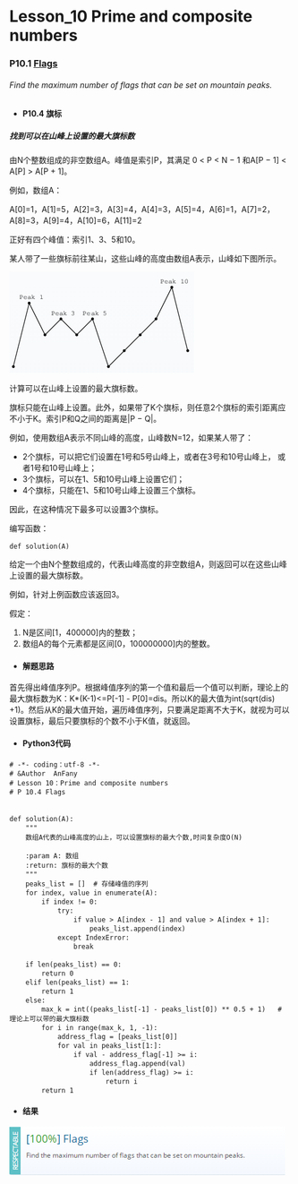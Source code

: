 # Lesson_10 Prime and composite numbers  


### P10.1 [Flags](https://app.codility.com/programmers/lessons/10-prime_and_composite_numbers/flags/) 

###### Find the maximum number of flags that can be set on mountain peaks.

* #### P10.4  旗标

##### 找到可以在山峰上设置的最大旗标数

由N个整数组成的非空数组A。峰值是索引P，其满足 0 < P < N − 1 和A[P − 1] < A[P] > A[P + 1]。

例如，数组A：

A[0]=1，A[1]=5，A[2]=3，A[3]=4，A[4]=3，A[5]=4，A[6]=1，A[7]=2，A[8]=3，A[9]=4，A[10]=6，A[11]=2

正好有四个峰值：索引1、3、5和10。

某人带了一些旗标前往某山，这些山峰的高度由数组A表示，山峰如下图所示。

![image](https://github.com/Anfany/Codility-Lessons-By-Python3/blob/master/L10_Prime%20and%20composite%20numbers/10.4.1.png)

计算可以在山峰上设置的最大旗标数。

旗标只能在山峰上设置。此外，如果带了K个旗标，则任意2个旗标的索引距离应不小于K。索引P和Q之间的距离是|P − Q|。

例如，使用数组A表示不同山峰的高度，山峰数N=12，如果某人带了：

  * 2个旗标，可以把它们设置在1号和5号山峰上，或者在3号和10号山峰上， 或者1号和10号山峰上；
  * 3个旗标，可以在1、5和10号山峰上设置它们；
  * 4个旗标，只能在1、5和10号山峰上设置三个旗标。

因此，在这种情况下最多可以设置3个旗标。

编写函数：
```
def solution(A)
```

给定一个由N个整数组成的，代表山峰高度的非空数组A，则返回可以在这些山峰上设置的最大旗标数。

例如，针对上例函数应该返回3。

假定：

  1. N是区间[1，400000]内的整数；
  2. 数组A的每个元素都是区间[0，100000000]内的整数。


* #### 解题思路

首先得出峰值序列P。根据峰值序列的第一个值和最后一个值可以判断，理论上的最大旗标数为K：K*\(K-1)<=P[-1] - P[0]=dis。所以K的最大值为int(sqrt(dis) +1)。然后从K的最大值开始，遍历峰值序列，只要满足距离不大于K，就视为可以设置旗标，最后只要旗标的个数不小于K值，就返回。

* #### Python3代码

```
# -*- coding：utf-8 -*-
# &Author  AnFany
# Lesson 10：Prime and composite numbers
# P 10.4 Flags


def solution(A):
    """
    数组A代表的山峰高度的山上，可以设置旗标的最大个数,时间复杂度O(N)

    :param A: 数组
    :return: 旗标的最大个数
    """
    peaks_list = []  # 存储峰值的序列
    for index, value in enumerate(A):
        if index != 0:
            try:
                if value > A[index - 1] and value > A[index + 1]:
                    peaks_list.append(index)
            except IndexError:
                break

    if len(peaks_list) == 0:
        return 0
    elif len(peaks_list) == 1:
        return 1
    else:
        max_k = int((peaks_list[-1] - peaks_list[0]) ** 0.5 + 1)   # 理论上可以带的最大旗标数
        for i in range(max_k, 1, -1):
            address_flag = [peaks_list[0]]
            for val in peaks_list[1:]:
                if val - address_flag[-1] >= i:
                    address_flag.append(val)
                    if len(address_flag) >= i:
                        return i
        return 1

```


* #### 结果


![image](https://github.com/Anfany/Codility-Lessons-By-Python3/blob/master/L10_Prime%20and%20composite%20numbers/10.4.png)
